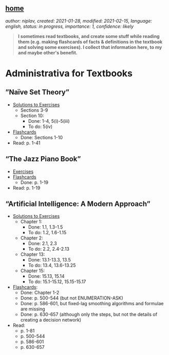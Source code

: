 [home](./index.md)
-------------------

*author: niplav, created: 2021-01-28, modified: 2021-02-15, language: english, status: in progress, importance: 1, confidence: likely*

> __I sometimes read textbooks, and create some stuff while reading
them (e.g. making flashcards of facts & definitions in the textbook
and solving some exercises). I collect that information here, to my and
maybe other's benefit.__

Administrativa for Textbooks
============================

”Naïve Set Theory”
------------------

* [Solutions to Exercises](./nst_solutions.md)
	* Sections 3-9
	* Section 10:
		* Done: 1-4, 5(i)-5(iii)
		* To do: 5(iv)
* [Flashcards](./flash/naïve_set_theory.apkg)
	* Done: Sections 1-10
* Read: p. 1-41

“The Jazz Piano Book”
---------------------

* [Exercises](./tjpb_exercises.md)
* [Flashcards](./flash/the_jazz_piano_book.apkg)
	* Done: p. 1-19
* Read: p. 1-19

“Artificial Intelligence: A Modern Approach”
---------------------------------------------

* [Solutions to Exercises](./aima_solutions.md)
	* Chapter 1:
		* Done: 1.1, 1.3-1.5
		* To do: 1.2, 1.6-1.15
	* Chapter 2:
		* Done: 2.1, 2.3
		* To do: 2.2, 2.4-2.13
	* Chapter 13:
		* Done: 13.1-13.3, 13.5
		* To do: 13.4, 13.6-13.25
	* Chapter 15:
		* Done: 15.13, 15.14
		* To do: 15.1-15.12, 15.15-15.17
* [Flashcards](./flash/artificial_intelligence_a_modern_approach.apkg):
	* Done: Chapter 1-2
	* Done: p. 500-544 (but not ENUMERATION-ASK)
	* Done: p. 586-601, but fixed-lag smoothing algorithms and formulae are missing
	* Done: p. 630-657 (although only the steps, but not the details of creating a decision network)
* Read:
	* p. 1-81
	* p. 500-544
	* p. 586-601
	* p. 630-657
